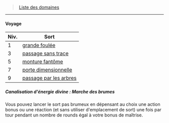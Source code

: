 ﻿> [Liste des domaines](hd_cleric_priest_liste_des_domaines.md)

---

#### Voyage

|Niv.|Sort|
|---|---|
|1|[grande foulée](hd_spells_grande_foulee.md)|
|3|[passage sans trace](hd_spells_passage_sans_trace.md)|
|5|[monture fantôme](hd_spells_monture_fantome.md)|
|7|[porte dimensionnelle](hd_spells_porte_dimensionnelle.md)|
|9|[passage par les arbres](hd_spells_passage_par_les_arbres.md)|

##### Canalisation d'énergie divine : Marche des brumes

Vous pouvez lancer le sort pas brumeux en dépensant au choix une action bonus ou une réaction (et sans utiliser d'emplacement de sort) une fois par tour pendant un nombre de rounds égal à votre bonus de maîtrise.

